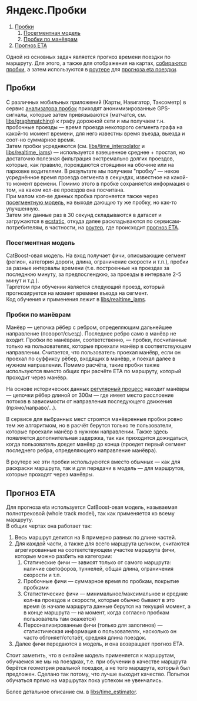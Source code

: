 # Яндекс.Пробки

1. [Пробки](#Пробки)
    1. [Посегментная модель](#Посегментная-модель)
    1. [Пробки по манёврам](#Пробки-по-манёврам)
1. [Прогноз ETA](#Прогноз-ETA)

Одной из основных задач является прогноз времени поездки по маршруту. Для этого, а также для отображения на картах, [собираются пробки](#Пробки), а затем используются в [роутере][router] для [прогноза eta поездки](#Прогноз-ETA).

## Пробки

С различных мобильных приложений (Карты, Навигатор, Таксометр) в сервис [анализатора пробок][jams_analyzer] приходят анонимизированные GPS-сигналы, которые затем привязываются (матчатся, см. [libs/graphmatching][graphmatching]) к графу дорожной сети и мы получаем т.н. пробочные проезды — время проезда некоторого сегмента графа на какой-то момент времени, для него известны время въезда, выезда и соот-но суммарное время.<br>
Затем пробки усредняются (см. [libs/time_interpolator][time_interpolator] и [libs/realtime_jams][realtime_jams]) — используется взвешенное среднее + простая, но достаточно полезная фильтрация экстремально долгих проездов, которые, как правило, порождаются стоящими на обочине или на парковке водителями. В результате мы получаем "пробку" — некое усреднённое время проезда сегмента в секундах, известное на какой-то момент времени. Помимо этого в пробке сохраняется информация о том, на каком кол-ве проездов она посчитана.<br>
При малом кол-ве данных пробка прогоняется также через [посегментную модель](#Посегментная-модель), на выходе дающую ту же пробку, но как-то улучшенную.<br>
Затем эти данные раз в 30 секунд складываются в датасет и загружаются в [ecstatic][ecstatic], откуда далее раскладываются по сервисам-потребителям, в частности, на [роутер][router], где происходит [прогноз ETA](#Прогноз-ETA).

### Посегментная модель

CatBoost-овая модель. На вход получает фичи, описывающие сегмент (регион, категория дороги, длина, ограничение скорости и т.п.), пробки за разные интервалы времени (т.е. построенные на проездах за последнюю минуту, за предпослендюю, за проезды в интервале 2-5 минут и т.д.).<br>
Таргетом при обучении является следующий проезд, который прогнозируется на момент времени въезда на сегмент.<br>
Код обучения и применения лежит в [libs/realtime_jams][realtime_jams].

### Пробки по манёврам

Манёвр — цепочка рёбер с ребром, определяющим дальнейшее направление (поворот/съезд). Последнее ребро само в манёвр не входит. Пробки по манёврам, соответственно, — пробки, посчитанные только на пользователях, которые проехали манёвр в соответствующем направлении. Считается, что пользователь проехал манёвр, если он проехал по суффиксу рёбер, входящих в манёвр, и поехал далее в нужном направлении. Помимо расчёта, такие пробки также используются вместо общих при расчёте ETA по маршруту, который проходит через манёвр.

На основе исторических данных [регулярный процесс](/arc/trunk/arcadia/maps/analyzer/sandbox/eta_prediction/prepare_manoeuvres) находит манёвры — цепочки рёбер длиной от 300м — где имеет место расслоение потоков в зависимости от направления последующего движения (прямо/направо/...).

В сервисе для выбранных мест строятся манёвренные пробки ровно тем же алгоритмом, но в расчёт берутся только те пользователи, которые проехали манёвр в нужном направлении. Также здесь появляется дополнительная задержка, так как приходится дожидаться, когда пользователь доедет манёвр до конца (проедет первый сегмент последнего ребра, определяющего направление манёвра).

В роутере же эти пробки используеются вместо обычных — как для раскраски маршрута, так и для передачи в модель — для маршрутов, которые проходят через манёвры.

## Прогноз ETA

Для прогноза eta используется CatBoost-овая модель, называемая полнотрековой (whole track model), так как применяется ко всему маршруту.<br>
В общих чертах она работает так:
1. Весь маршрут делится на 8 примерно равных по длине частей.
1. Для каждой части, а также для всего маршрута целиком, считаются агрегированные на соответствующем участке маршрута фичи, которые можно разбить на категории:
    1. Статические фичи — зависят только от самого маршрута: наличие светофоров, туннелей, общая длина, ограничения скорости и т.п.
    1. Пробочные фичи — суммарное время по пробкам, покрытие пробками
    1. Статистические фичи — минимальное/максимальное и средние кол-ва проездов и скорости, которые обычно бывают в это время (в начале маршрута данные берутся на текущий момент, а в конце маршрута — на момент, когда согласно пробкам пользователь там окажется)
    1. Персонализированные фичи (только для залогинов) — статистическая информация о пользователях, насколько он часто обгоняет/отстаёт, средняя длина поездок.
1. Далее фичи передаются в модель, и она возвращает прогноз ETA.

Стоит заметить, что в онлайне модель применяется к маршрутам, обучаемся же мы на поездках, т.е. при обучении в качестве маршрута берётся геометрия реальной поездки, а не того маршрута, который был предложен. Сделано так потому, что лучше выходит качество. Попытки обучаться прямо на маршрутах пока успехом не увенчались.

Более детальное описание см. в [libs/time_estimator][time_estimator].

[router]: /arc/trunk/arcadia/maps/routing/router
[jams_analyzer]: /arc/trunk/arcadia/maps/analyzer/services/jams_analyzer
[graphmatching]: /arc/trunk/arcadia/maps/analyzer/libs/graphmatching
[time_interpolator]: /arc/trunk/arcadia/maps/analyzer/libs/time_interpolator
[realtime_jams]: /arc/trunk/arcadia/maps/analyzer/libs/realtime_jams
[time_estimator]: /arc/trunk/arcadia/maps/libs/time_estimator
[ecstatic]: https://docs.yandex-team.ru/ecstatic/
